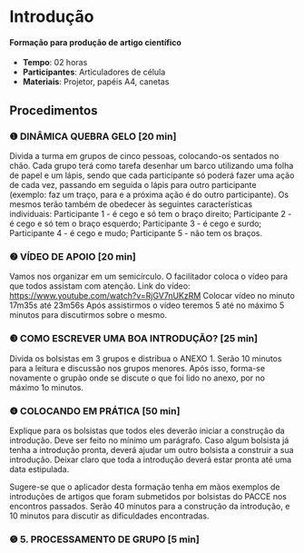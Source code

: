 # Introdução
#### Formação para produção de artigo científico


- **Tempo**: 02 horas
- **Participantes**:  Articuladores de célula
- **Materiais**: Projetor, papéis A4, canetas

## Procedimentos

### ❶ DINÂMICA QUEBRA GELO [20 min]

Divida a turma em grupos de cinco pessoas, colocando-os sentados no chão. Cada grupo terá como tarefa desenhar um barco utilizando 
uma folha de papel e um lápis, sendo que cada participante só poderá fazer uma ação de cada vez, passando em seguida 
o lápis para outro participante (exemplo: faz um traço, para e a próxima ação é do outro participante).
Os mesmos terão também de obedecer às seguintes características individuais:
Participante 1 - é cego e só tem o braço direito;
Participante 2 - é cego e só tem o braço esquerdo;
Participante 3 - é cego e surdo;
Participante 4 - é cego e mudo;
Participante 5 - não tem os braços.

### ❷ VÍDEO DE APOIO [20 min]
Vamos nos organizar em um semicírculo. O facilitador coloca o vídeo para que todos assistam com atenção. 
Link do vídeo: https://www.youtube.com/watch?v=RjGV7nUKzRM
Colocar vídeo no minuto 17m35s até 23m56s Após assistirmos o vídeo teremos 5 até no máximo 5 minutos para discutirmos sobre o mesmo.

### ❸ COMO ESCREVER UMA BOA INTRODUÇÃO?  [25 min]

Divida os bolsistas em 3 grupos e distribua o ANEXO 1. 
Serão 10 minutos para a leitura e discussão nos grupos menores. 
Após isso, forma-se novamente o grupão onde se discute o que foi lido no anexo, por no máximo 1o minutos.

### ❹ COLOCANDO EM PRÁTICA  [50 min]

Explique para os bolsistas que todos eles deverão iniciar a construção da introdução. Deve ser feito no mínimo um parágrafo. 
Caso algum bolsista já tenha a introdução pronta, deverá ajudar um outro bolsista a construir a sua introdução. 
Deixar claro que toda a introdução deverá estar pronta até uma data estipulada.

Sugere-se que o aplicador desta formação tenha em mãos exemplos de introduções de artigos que foram submetidos 
por bolsistas do PACCE nos encontros passados.
Serão 40 minutos para a construção da introdução, e 10 minutos para discutir as dificuldades encontradas.

### ❺ 5. PROCESSAMENTO DE GRUPO [5 min]

